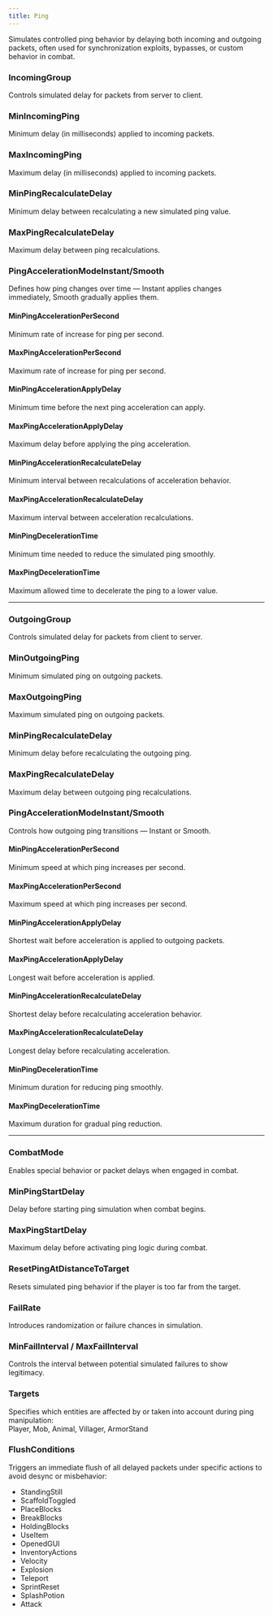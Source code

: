 ```yaml
---
title: Ping
---
```

Simulates controlled ping behavior by delaying both incoming and outgoing packets, often used for synchronization exploits, bypasses, or custom behavior in combat.

### IncomingGroup  
Controls simulated delay for packets from server to client.

### MinIncomingPing  
Minimum delay (in milliseconds) applied to incoming packets.

### MaxIncomingPing  
Maximum delay (in milliseconds) applied to incoming packets.

### MinPingRecalculateDelay  
Minimum delay between recalculating a new simulated ping value.

### MaxPingRecalculateDelay  
Maximum delay between ping recalculations.

### PingAccelerationModeInstant/Smooth 
Defines how ping changes over time — Instant applies changes immediately, Smooth gradually applies them.

#### MinPingAccelerationPerSecond  
Minimum rate of increase for ping per second.

#### MaxPingAccelerationPerSecond  
Maximum rate of increase for ping per second.

#### MinPingAccelerationApplyDelay  
Minimum time before the next ping acceleration can apply.

#### MaxPingAccelerationApplyDelay  
Maximum delay before applying the ping acceleration.

#### MinPingAccelerationRecalculateDelay  
Minimum interval between recalculations of acceleration behavior.

#### MaxPingAccelerationRecalculateDelay  
Maximum interval between acceleration recalculations.

#### MinPingDecelerationTime  
Minimum time needed to reduce the simulated ping smoothly.

#### MaxPingDecelerationTime  
Maximum allowed time to decelerate the ping to a lower value.

---

### OutgoingGroup  
Controls simulated delay for packets from client to server.

### MinOutgoingPing  
Minimum simulated ping on outgoing packets.

### MaxOutgoingPing  
Maximum simulated ping on outgoing packets.

### MinPingRecalculateDelay  
Minimum delay before recalculating the outgoing ping.

### MaxPingRecalculateDelay  
Maximum delay between outgoing ping recalculations.

### PingAccelerationModeInstant/Smooth 
Controls how outgoing ping transitions — Instant or Smooth.

#### MinPingAccelerationPerSecond  
Minimum speed at which ping increases per second.

#### MaxPingAccelerationPerSecond  
Maximum speed at which ping increases per second.

#### MinPingAccelerationApplyDelay  
Shortest wait before acceleration is applied to outgoing packets.

#### MaxPingAccelerationApplyDelay  
Longest wait before acceleration is applied.

#### MinPingAccelerationRecalculateDelay  
Shortest delay before recalculating acceleration behavior.

#### MaxPingAccelerationRecalculateDelay  
Longest delay before recalculating acceleration.

#### MinPingDecelerationTime  
Minimum duration for reducing ping smoothly.

#### MaxPingDecelerationTime  
Maximum duration for gradual ping reduction.

---

### CombatMode  
Enables special behavior or packet delays when engaged in combat.

### MinPingStartDelay  
Delay before starting ping simulation when combat begins.

### MaxPingStartDelay  
Maximum delay before activating ping logic during combat.

### ResetPingAtDistanceToTarget  
Resets simulated ping behavior if the player is too far from the target.

### FailRate  
Introduces randomization or failure chances in simulation.

### MinFailInterval / MaxFailInterval  
Controls the interval between potential simulated failures to show legitimacy.

### Targets  
Specifies which entities are affected by or taken into account during ping manipulation:  
Player, Mob, Animal, Villager, ArmorStand

### FlushConditions  
Triggers an immediate flush of all delayed packets under specific actions to avoid desync or misbehavior:  
- StandingStill  
- ScaffoldToggled  
- PlaceBlocks  
- BreakBlocks  
- HoldingBlocks  
- UseItem  
- OpenedGUI  
- InventoryActions  
- Velocity  
- Explosion  
- Teleport  
- SprintReset  
- SplashPotion  
- Attack